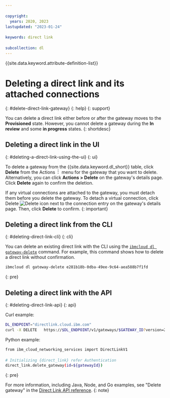 ```yaml
---

copyright:
  years: 2020, 2023
lastupdated: "2023-01-24"

keywords: direct link

subcollection: dl
---
```


{{site.data.keyword.attribute-definition-list}}

# Deleting a direct link and its attached connections
{: #delete-direct-link-gateway}
{: help}
{: support}

You can delete a direct link either before or after the gateway moves to the **Provisioned** state. However, you cannot delete a gateway during the **In review** and some **in progress** states.
{: shortdesc}

## Deleting a direct link in the UI
{: #deleting-a-direct-link-using-the-ui}
{: ui}

To delete a gateway from the {{site.data.keyword.dl_short}} table, click **Delete** from the Actions ![Actions menu](images/overflow.png) menu for the gateway that you want to delete. Alternatively, you can click **Actions > Delete** on the gateway's details page. Click **Delete** again to confirm the deletion.

If any virtual connections are attached to the gateway, you must detach them before you delete the gateway. To detach a virtual connection, click Delete ![Delete icon](images/garbage_icon.png) next to the connection entry on the gateway's details page. Then, click **Delete** to confirm.
{: important}

## Deleting a direct link from the CLI
{: #deleting-direct-link-cli}
{: cli}

You can delete an existing direct link with the CLI using the [`ibmcloud dl gateway-delete`](/docs/dl?topic=dl-dl-cli#delete-gateway) command. For example, this command shows how to delete a direct link without confirmation.

```sh
ibmcloud dl gateway-delete e281b18b-0dba-49ee-9c64-aea588b7f1fd
```
{: pre}

## Deleting a direct link with the API
{: #deleting-direct-link-api}
{: api}

Curl example:

```sh
DL_ENDPOINT="directlink.cloud.ibm.com"
curl -X DELETE   https://$DL_ENDPOINT/v1/gateways/$GATEWAY_ID?version=2019-12-13   -H "authorization: Bearer $IAM_TOKEN"
```

Python example:

```sh
from ibm_cloud_networking_services import DirectLinkV1

# Initializing {direct_link} refer Authentication
direct_link.delete_gateway(id=${gatewayId})
```
{: pre}

For more information, including Java, Node, and Go examples, see "Delete gateway" in the [Direct Link API reference](/apidocs/direct_link?code=python#delete-gateway).
{: note} 
